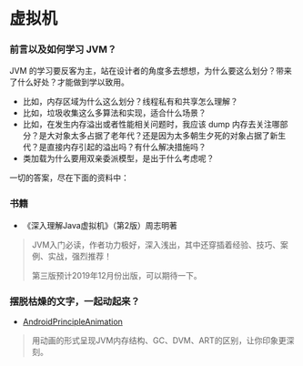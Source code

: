 # 虚拟机

### 前言以及如何学习 JVM？

JVM 的学习要反客为主，站在设计者的角度多去想想，为什么要这么划分？带来了什么好处？才能做到学以致用。

- 比如，内存区域为什么这么划分？线程私有和共享怎么理解？
- 比如，垃圾收集这么多算法和实现，适合什么场景？
- 比如，在发生内存溢出或者性能相关问题时，我应该 dump 内存去关注哪部分？是大对象太多占据了老年代？还是因为太多朝生夕死的对象占据了新生代？是直接内存引起的溢出吗？有什么解决措施吗？
- 类加载为什么要用双亲委派模型，是出于什么考虑呢？

一切的答案，尽在下面的资料中：

### 书籍

- 《深入理解Java虚拟机》（第2版）周志明著
> JVM入门必读，作者功力极好，深入浅出，其中还穿插着经验、技巧、案例、实战，强烈推荐！
> 
> 第三版预计2019年12月份出版，可以期待一下。

### 摆脱枯燥的文字，一起动起来？

- [AndroidPrincipleAnimation](https://github.com/feelschaotic/AndroidPrincipleAnimation)
> 用动画的形式呈现JVM内存结构、GC、DVM、ART的区别，让你印象更深刻。
